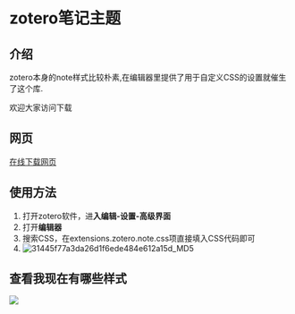 # zotero笔记主题

## 介绍

zotero本身的note样式比较朴素,在编辑器里提供了用于自定义CSS的设置就催生了这个库.

欢迎大家访问下载

## 网页

[在线下载网页](https://zottheme.wk8686.top/)

## 使用方法

1. 打开zotero软件，进**入编辑-设置-高级界面**
2. 打开**编辑器**
3. 搜索CSS，在extensions.zotero.note.css项直接填入CSS代码即可
4. ![31445f77a3da26d1f6ede484e612a15d_MD5](https://pic-go-42.oss-cn-guangzhou.aliyuncs.com/img/31445f77a3da26d1f6ede484e612a15d_MD5.png)


## 查看我现在有哪些样式

![](https://pic-go-42.oss-cn-guangzhou.aliyuncs.com/img/202411061648880.webp)